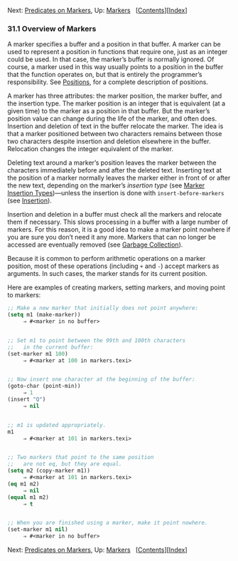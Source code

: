 

Next: [Predicates on Markers](Predicates-on-Markers.html), Up: [Markers](Markers.html)   \[[Contents](index.html#SEC_Contents "Table of contents")]\[[Index](Index.html "Index")]

### 31.1 Overview of Markers

A marker specifies a buffer and a position in that buffer. A marker can be used to represent a position in functions that require one, just as an integer could be used. In that case, the marker’s buffer is normally ignored. Of course, a marker used in this way usually points to a position in the buffer that the function operates on, but that is entirely the programmer’s responsibility. See [Positions](Positions.html), for a complete description of positions.

A marker has three attributes: the marker position, the marker buffer, and the insertion type. The marker position is an integer that is equivalent (at a given time) to the marker as a position in that buffer. But the marker’s position value can change during the life of the marker, and often does. Insertion and deletion of text in the buffer relocate the marker. The idea is that a marker positioned between two characters remains between those two characters despite insertion and deletion elsewhere in the buffer. Relocation changes the integer equivalent of the marker.

Deleting text around a marker’s position leaves the marker between the characters immediately before and after the deleted text. Inserting text at the position of a marker normally leaves the marker either in front of or after the new text, depending on the marker’s *insertion type* (see [Marker Insertion Types](Marker-Insertion-Types.html))—unless the insertion is done with `insert-before-markers` (see [Insertion](Insertion.html)).

Insertion and deletion in a buffer must check all the markers and relocate them if necessary. This slows processing in a buffer with a large number of markers. For this reason, it is a good idea to make a marker point nowhere if you are sure you don’t need it any more. Markers that can no longer be accessed are eventually removed (see [Garbage Collection](Garbage-Collection.html)).

Because it is common to perform arithmetic operations on a marker position, most of these operations (including `+` and `-`) accept markers as arguments. In such cases, the marker stands for its current position.

Here are examples of creating markers, setting markers, and moving point to markers:

```lisp
;; Make a new marker that initially does not point anywhere:
(setq m1 (make-marker))
     ⇒ #<marker in no buffer>
```

```lisp
```

```lisp
;; Set m1 to point between the 99th and 100th characters
;;   in the current buffer:
(set-marker m1 100)
     ⇒ #<marker at 100 in markers.texi>
```

```lisp
```

```lisp
;; Now insert one character at the beginning of the buffer:
(goto-char (point-min))
     ⇒ 1
(insert "Q")
     ⇒ nil
```

```lisp
```

```lisp
;; m1 is updated appropriately.
m1
     ⇒ #<marker at 101 in markers.texi>
```

```lisp
```

```lisp
;; Two markers that point to the same position
;;   are not eq, but they are equal.
(setq m2 (copy-marker m1))
     ⇒ #<marker at 101 in markers.texi>
(eq m1 m2)
     ⇒ nil
(equal m1 m2)
     ⇒ t
```

```lisp
```

```lisp
;; When you are finished using a marker, make it point nowhere.
(set-marker m1 nil)
     ⇒ #<marker in no buffer>
```

Next: [Predicates on Markers](Predicates-on-Markers.html), Up: [Markers](Markers.html)   \[[Contents](index.html#SEC_Contents "Table of contents")]\[[Index](Index.html "Index")]

